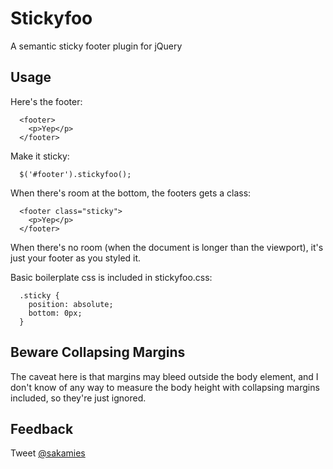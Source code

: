 Stickyfoo
===

A semantic sticky footer plugin for jQuery

Usage
---

Here's the footer:

```
  <footer>
    <p>Yep</p>
  </footer>
```

Make it sticky:

```
  $('#footer').stickyfoo();
```

When there's room at the bottom, the footers gets a class:

```
  <footer class="sticky">
    <p>Yep</p>
  </footer>
```

When there's no room (when the document is longer than the viewport), it's just your footer as you styled it.

Basic boilerplate css is included in stickyfoo.css:

```
  .sticky {
    position: absolute;
    bottom: 0px;
  }
```

Beware Collapsing Margins
---

The caveat here is that margins may bleed outside the body element, and I don't know of any way to measure the body height with collapsing margins included, so they're just ignored.

Feedback
---

Tweet <a href="http://twitter.com/sakamies">@sakamies</a>